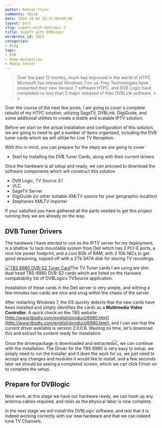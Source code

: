 ```yaml
---
author: Damian.Flynn
comments: false
date: 2010-10-04 22:31:00+00:00
layout: post
slug: sagetv-with-dvblogic-2
title: SageTV with DVBLogic
wordpress_id: 3421
categories:
- Blog
tags:
- DVB
- Home Automation
- Media Center
---
```


<blockquote>Over the past 12 months, much has improved in the world of HTPC. Microsoft has released Windows 7 on us, Frey Technologies have presented their new Version 7 software HTPC, and DVB Logic have completed no less than 2 major released of their DVBLink software.
> 
> </blockquote>

Over the course of the next few posts, I am going to cover a complete rebuild of my HTPC solution, utilizing SageTV, DVBLink, DigiGuide, and some additional utilities to create a stable and scalable IPTV solution.

Before we start on the actual installation and configuration of this solution, we are going to need to get a number of items organised, including the DVB tuner cards which we will utilize for Live TV Reception.  

With this in mind, you can prepare for the steps we are going to cover

  * Start by Installing the DVB Tuner Cards, along with their current drivers 

Once the hardware is all setup and ready, we can proceed to download the software components which will construct this solution

  * DVB Logic, TV Source 3.1  
  * VLC  
  * SageTV Server  
  * DigiGuide (or other suitable XMLTV source for your geographic location)  
  * Stephanes XMLTV importer 

If your satisfied you have gathered all the parts needed to get this project running they we are already on the way.

## DVB Tuner Drivers

The hardware I have elected to use as the IPTV server for my deployment, is a shallow 1u rack mountable system from Dell which has 2 PCI-E ports, a nice low power footprint, and a cool 8Gb of RAM, with 2 1Gb NICs to get good streaming, topped off with a 2Tb SATA disk for storing TV recodings.

[![TBS 6980 DVB-S2 Tuner Card](http://blogstorage.damianflynn.com/wp-content/uploads/2010/10/TBS6980-a-300x199.jpg)](http://blogstorage.damianflynn.com/wp-content/uploads/2010/10/TBS6980-a.jpg)The TV Tuner cards I am using are slim dual head TBS-6980 DVB-S2 cards which are listed on the Harware compatability list of DVBLogics TVSource application.

Installation of these cards in the Dell server is very simple, and withing a few minutes two cards are nice and snug within the chasis of the server.

After restarting Windows 7, the OS quickly detects that the new cards have been installed and simply identifies the cards as a **Multimedia Video Controller**. A quick check on the TBS website [http://www.tbsdtv.com/english/product/6980.html](http://www.tbsdtv.com/english/product/6980.html), and I can see that the current driver available is version 2.0.0.8. Wasting no time, let's download this and extract its content ready for installation.

Once the driverpackage is downloaded and extracted[![](http://blogstorage.damianflynn.com/wp-content/uploads/2010/10/TBS-6980-Driver-Install-Completed-300x231.png)](http://blogstorage.damianflynn.com/wp-content/uploads/2010/10/TBS-6980-Driver-Install-Completed.png), we can continue with the installation. The Driver for the TBS 6980 is very easy to setup, we simply need to run the installer and it does the work for us, we just need to accept any changes and modules it would like to install, and a few seconds later we should be seeing a completed screen, which we can click Finish on to complete the setup.

## Prepare for DVBlogic

Nice work, at this stage we have our hardware ready, we can hook up any antenna cables required, and relax as the physical labor is now complete.

In the next stage we will install the DVBLogic software, and test that it is indeed working correctly with our new hardware and that we can indeed tune TV Channels.
